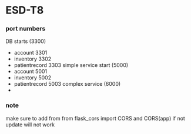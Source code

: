 # ESD-T8

### port numbers
DB starts (3300)
- account 3301
- inventory 3302
- patientrecord 3303
simple service start (5000)
- account 5001
- inventory 5002
- patientrecord 5003
complex service (6000)
- 

### note
make sure to add from 
from flask_cors import CORS and CORS(app) if not update will not work

